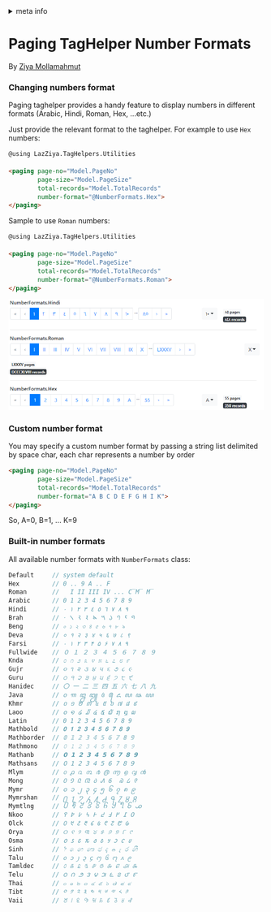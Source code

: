 <!-- meta tags details, will be assigned to meta tags inside header by js -->
<div id="meta-info">
<details><summary>meta info</summary>

> * Title: <i id="md-title">Paging TagHelper Number Formats</i>
> * Keywords: <i id="md-keywords">asp.net-core, taghelpers, paging, control, pagination, number, formats, attributes</i>
> * Description: <i id="md-description">Change the number fortmat of PagingTagHelper for Asp.Net Core.</i>
> * Author: <i id="md-author">Ziya Mollamahmut</i>
> * Date: <i id="md-date">27-Mar-2020</i>
> * Image: <i id="md-image">https://github.com/LazZiya/Docs/raw/master/LazZiya.TagHelpers/v4.0/images/lazziya-tagheleprs-logo.png</i>
> * Image-alt: <i id="md-image-alt">LazZiya.TagHelpers Logo</i>
> * Version: <i id="md-version">v4.0</i>

</details>
</div>

# Paging TagHelper Number Formats

By [Ziya Mollamahmut](https://github.com/LazZiya)

### Changing numbers format
Paging taghelper provides a handy feature to display numbers in different formats (Arabic, Hindi, Roman, Hex, ...etc.)

Just provide the relevant format to the taghelper. For example to use `Hex` numbers:
````html
@using LazZiya.TagHelpers.Utilities

<paging page-no="Model.PageNo"
        page-size="Model.PageSize"
        total-records="Model.TotalRecords"
        number-format="@NumberFormats.Hex">
</paging>
````

Sample to use `Roman` numbers:
````html
@using LazZiya.TagHelpers.Utilities

<paging page-no="Model.PageNo"
        page-size="Model.PageSize"
        total-records="Model.TotalRecords"
        number-format="@NumberFormats.Roman">
</paging>
````

![PagingTagHelper - number formats](https://github.com/LazZiya/Docs/raw/master/LazZiya.TagHelpers/v4.0/images/paging-tag-helper-number-formats.PNG)

### Custom number format
You may specify a custom number format by passing a string list delimited by space char, each char represents a number by order
````html
<paging page-no="Model.PageNo"
        page-size="Model.PageSize"
        total-records="Model.TotalRecords"
        number-format="A B C D E F G H I K">
</paging>
````
So, A=0, B=1, ... K=9

### Built-in number formats
All available number formats with `NumberFormats` class:
````cs
Default     // system default
Hex         // 0 .. 9 A .. F
Roman       //   I II III IV ... C̅M̅ M̅
Arabic      // 0 1 2 3 4 5 6 7 8 9
Hindi       // ٩ ٨ ٧ ٦ ٥ ٤ ٣ ٢ ١ ٠
Brah        // 𑁦 𑁧 𑁨 𑁩 𑁪 𑁫 𑁬 𑁭 𑁮 𑁯
Beng        // ০ ১ ২ ৩ ৪ ৫ ৬ ৭ ৮ ৯
Deva        // ० १ २ ३ ४ ५ ६ ७ ८ ९
Farsi       // ۰ ۱ ۲ ۳ ۴ ۵ ۶ ۷ ۸ ۹
Fullwide    // ０ １ ２ ３ ４ ５ ６ ７ ８ ９
Knda        // ೦ ೧ ೨ ೩ ೪ ೫ ೬ ೭ ೮ ೯
Gujr        // ૦ ૧ ૨ ૩ ૪ ૫ ૬ ૭ ૮ ૯
Guru        // ੦ ੧ ੨ ੩ ੪ ੫ ੬ ੭ ੮ ੯
Hanidec     // 〇 一 二 三 四 五 六 七 八 九
Java        // ꧐ ꧑ ꧒ ꧓ ꧔ ꧕ ꧖ ꧗ ꧘ ꧙
Khmr        // ០ ១ ២ ៣ ៤ ៥ ៦ ៧ ៨ ៩
Laoo        // ໐ ໑ ໒ ໓ ໔ ໕ ໖ ໗ ໘ ໙
Latin       // 0 1 2 3 4 5 6 7 8 9
Mathbold    // 𝟎 𝟏 𝟐 𝟑 𝟒 𝟓 𝟔 𝟕 𝟖 𝟗
Mathborder  // 𝟘 𝟙 𝟚 𝟛 𝟜 𝟝 𝟞 𝟟 𝟠 𝟡
Mathmono    // 𝟶 𝟷 𝟸 𝟹 𝟺 𝟻 𝟼 𝟽 𝟾 𝟿
Mathanb     // 𝟬 𝟭 𝟮 𝟯 𝟰 𝟱 𝟲 𝟳 𝟴 𝟵
Mathsans    // 𝟢 𝟣 𝟤 𝟥 𝟦 𝟧 𝟨 𝟩 𝟪 𝟫
Mlym        // ൦ ൧ ൨ ൩ ൪ ൫ ൬ ൭ ൮ ൯
Mong        // ᠐ ᠑ ᠒ ᠓ ᠔ ᠕ ᠖  ᠗ ᠘ ᠙
Mymr        // ၀ ၁ ၂ ၃ ၄ ၅ ၆ ၇ ၈ ၉
Mymrshan    // ႐ ႑ ႒ ႓ ႔ ႕ ႖ ႗ ႘ ႙
Mymtlng     // ꧰ ꧱ ꧲ ꧳ ꧴ ꧵ ꧶ ꧷ ꧸ ꧹
Nkoo        // ߀ ߁ ߂ ߃ ߄ ߅ ߆ ߇ ߈ ߉
Olck        // ᱐ ᱑ ᱒ ᱓ ᱔ ᱕ ᱖ ᱗ ᱘ ᱙
Orya        // ୦ ୧ ୨ ୩ ୪ ୫ ୬ ୭ ୮ ୯
Osma        // 𐒠 𐒡 𐒢 𐒣 𐒤 𐒥 𐒦 𐒧 𐒨 𐒩
Sinh        // ෦ ෧ ෨ ෩ ෪ ෫ ෬ ෭ ෮ ෯
Talu        // ᧐ ᧑ ᧒ ᧓ ᧔ ᧕ ᧖ ᧗ ᧘ ᧙
Tamldec     // ௦ ௧ ௨ ௩ ௪ ௫ ௬ ௭ ௮ ௯
Telu        // ౦ ౧ ౨ ౩ ౪ ౫ ౬ ౭ ౮ ౯
Thai        // ๐ ๑ ๒ ๓ ๔ ๕ ๖ ๗ ๘ ๙
Tibt        // ༠ ༡ ༢ ༣ ༤ ༥ ༦ ༧ ༨ ༩
Vaii        // ꘠ ꘡ ꘢ ꘣ ꘤ ꘥ ꘦ ꘧ ꘨ ꘩
````